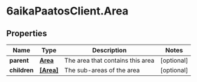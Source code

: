 # 6aikaPaatosClient.Area

## Properties
Name | Type | Description | Notes
------------ | ------------- | ------------- | -------------
**parent** | [**Area**](Area.md) | The area that contains this area | [optional] 
**children** | [**[Area]**](Area.md) | The sub-areas of the area | [optional] 


